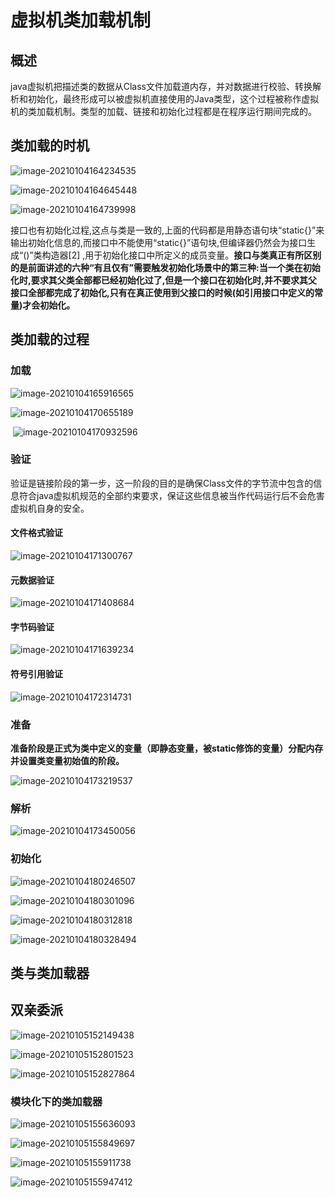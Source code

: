 # 虚拟机类加载机制

## 概述

java虚拟机把描述类的数据从Class文件加载道内存，并对数据进行校验、转换解析和初始化，最终形成可以被虚拟机直接使用的Java类型，这个过程被称作虚拟机的类加载机制。类型的加载、链接和初始化过程都是在程序运行期间完成的。

## 类加载的时机

![image-20210104164234535](/home/cellophane/.config/Typora/typora-user-images/image-20210104164234535.png)

![image-20210104164645448](/home/cellophane/.config/Typora/typora-user-images/image-20210104164645448.png)

![image-20210104164739998](/home/cellophane/.config/Typora/typora-user-images/image-20210104164739998.png)



​		接口也有初始化过程,这点与类是一致的,上面的代码都是用静态语句块“static{}”来输出初始化信息的,而接口中不能使用“static{}”语句块,但编译器仍然会为接口生成“<clinit>()”类构造器[2] ,用于初始化接口中所定义的成员变量。**接口与类真正有所区别的是前面讲述的六种“有且仅有”需要触发初始化场景中的第三种:当一个类在初始化时,要求其父类全部都已经初始化过了,但是一个接口在初始化时,并不要求其父接口全部都完成了初始化,只有在真正使用到父接口的时候(如引用接口中定义的常量)才会初始化。**



## 类加载的过程

### 加载

![image-20210104165916565](/home/cellophane/.config/Typora/typora-user-images/image-20210104165916565.png)

![image-20210104170655189](/home/cellophane/.config/Typora/typora-user-images/image-20210104170655189.png)



​	![image-20210104170932596](/home/cellophane/.config/Typora/typora-user-images/image-20210104170932596.png)

### 验证

验证是链接阶段的第一步，这一阶段的目的是确保Class文件的字节流中包含的信息符合java虚拟机规范的全部约束要求，保证这些信息被当作代码运行后不会危害虚拟机自身的安全。

#### 文件格式验证

![image-20210104171300767](/home/cellophane/.config/Typora/typora-user-images/image-20210104171300767.png)

#### 元数据验证

![image-20210104171408684](/home/cellophane/.config/Typora/typora-user-images/image-20210104171408684.png)



#### 字节码验证

![image-20210104171639234](/home/cellophane/.config/Typora/typora-user-images/image-20210104171639234.png)

#### 符号引用验证

![image-20210104172314731](/home/cellophane/.config/Typora/typora-user-images/image-20210104172314731.png)

### 准备

**准备阶段是正式为类中定义的变量（即静态变量，被static修饰的变量）分配内存并设置类变量初始值的阶段。**



![image-20210104173219537](/home/cellophane/.config/Typora/typora-user-images/image-20210104173219537.png)

### 解析

![image-20210104173450056](/home/cellophane/.config/Typora/typora-user-images/image-20210104173450056.png)

### 初始化

![image-20210104180246507](/home/cellophane/.config/Typora/typora-user-images/image-20210104180246507.png)

![image-20210104180301096](/home/cellophane/.config/Typora/typora-user-images/image-20210104180301096.png)

![image-20210104180312818](/home/cellophane/.config/Typora/typora-user-images/image-20210104180312818.png)

![image-20210104180328494](/home/cellophane/.config/Typora/typora-user-images/image-20210104180328494.png)

## 类与类加载器



## 双亲委派

![image-20210105152149438](/home/cellophane/.config/Typora/typora-user-images/image-20210105152149438.png)

![image-20210105152801523](/home/cellophane/.config/Typora/typora-user-images/image-20210105152801523.png)

![image-20210105152827864](/home/cellophane/.config/Typora/typora-user-images/image-20210105152827864.png)



### 模块化下的类加载器



![image-20210105155636093](/home/cellophane/.config/Typora/typora-user-images/image-20210105155636093.png)

![image-20210105155849697](/home/cellophane/.config/Typora/typora-user-images/image-20210105155849697.png)

![image-20210105155911738](/home/cellophane/.config/Typora/typora-user-images/image-20210105155911738.png)

![image-20210105155947412](/home/cellophane/.config/Typora/typora-user-images/image-20210105155947412.png)